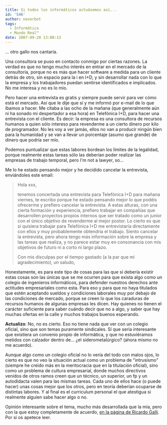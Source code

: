 ```yaml
---
title: Si todos los informáticos actuásemos así...
id: '546'
author: neverbot
tags:
  - Informática
  - Mundo Real™
date: 2007-09-20 13:00:13
---
```


... otro gallo nos cantaría.

Una consultora se puso en contacto conmigo por ciertas razones. La verdad es que no tengo mucho interés en entrar en el mercado de la consultoría, porque no es más que hacer software a medida para un cliente detrás de otro, sin espacio para la i en I+D, y sin desarrollar nada con lo que la empresa y los trabajadores puedan sentirse identificados e implicados. No me interesa y no es lo mío.

Pero hacer una entrevista es gratis y siempre puede servir para ver cómo está el mercado. Así que le dije que sí y me informó por e-mail de lo que íbamos a hacer. Me citaba a las ocho de la mañana (que generalmente aún ni ha sonado mi despertador a esa hora) en Telefónica I+D, para hacer una entrevista con el cliente. Es decir: la empresa es una consultora de recursos humanos a quien sólo intereso para revenderme a un cierto dinero por kilo de programador. No les voy a ver jamás, ellos no van a producir ningún bien para la humanidad y se van a llevar un porcentaje (asumo que grande) de dinero que podría ser mío.

Podemos puntualizar que estas labores bordean los límites de la legalidad, porque realmente estas tareas sólo las deberían poder realizar las empresas de trabajo temporal, pero I'm not a lawyer, so...

Me lo he estado pensando mejor y he decidido cancelar la entrevista, enviándoles este email:

> Hola xxx,
> 
> tenemos concertada una entrevista para Telefónica I+D para mañana viernes, te escribo porque he estado pensando mejor lo que podéis ofrecerme y prefiero cancelar la entrevista. A estas alturas, con una cierta formación y experiencia, prefiero trabajar en compañías que desarrollen proyectos propios internos que ser tratado como un junior con el único objetivo de revenderme al mejor postor. Lo cierto es que si quisiera trabajar para Telefónica I+D me entrevistaría directamente con ellos y muy probablemente obtendría el trabajo. Siento cancelar la entrevista, pero ahora tengo más información sobre la empresa y las tareas que realiza, y no parece estar muy en consonancia con mis objetivos de futuro ni a corto ni largo plazo.
> 
> Con mis disculpas por el tiempo gastado (a la par que mi agradecimiento), un saludo,

Honestamente, es para este tipo de cosas para las que sí debería existir estas cosas son las únicas que se me ocurren para que exista algo como un colegio de ingenieros informáticos, para defender nuestros derechos ante actitudes empresariales como esta. Para eso y para que no haya titulados que estén aceptando sueldos y condiciones laborales muy por debajo de las condiciones de mercado, porque se creen lo que los caraduras de recursos humanos de algunas empresas les dicen. Hay quienes no tienen el carácter suficiente para saber cuándo decir que no a algo, y saber que hay muchas ofertas en la calle y muchos trabajos buenos esperando.

**Actualizo**: No, no es cierto. Eso no tiene nada que ver con un colegio oficial, sino que son temas puramente sindicales. Sí que sería interesante que existiera un convenio propio de informática, y que no estuviéramos metidos con calzador dentro de... ¿el siderometalúrgico? (ahora mismo no me acuerdo).

Aunque algo como un colegio oficial no lo vería del todo con malos ojos, lo cierto es que no veo la situación actual como un problema de "intrusismo" (siempre he creido más en la meritocracia que en la titulación oficial), sino como un problema de cultura empresarial, donde muchos directivos venidos de otros ramos creen que un técnico, un superior, un fp y un autodidacta valen para las mismas tareas. Cada uno de ellos hace (o puede hacer) unas cosas mejor que los otros, pero en teoría deberían ocuparse de distintas labores. Y al final es el curriculum personal el que atestigua si realmente alguien sabe hacer algo o no.

Opinión interesante sobre el tema, mucho más desarrollada que la mía, pero con la que estoy completamente de acuerdo, [en la página de Ricardo Galli](http://mnm.uib.es/gallir/posts/2007/08/28/1163/). Por si os apetece leer.
